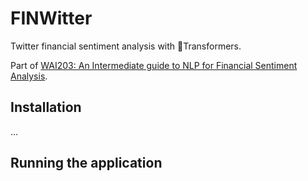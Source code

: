 # FINWitter

Twitter financial sentiment analysis with 🤗Transformers.

Part of [WAI203: An Intermediate guide to NLP for Financial Sentiment Analysis](https://warwick.ai/courses/wai203).

## Installation
...

## Running the application
